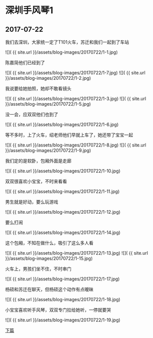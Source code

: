 深圳手风琴1
====================

2017-07-22
------------------------

我们去深圳，大家统一定了T101火车，苏迁和我们一起到了车站

![]( {{ site.url }}/assets/blog-images/20170722/1-1.jpg)

陈嘉简他们已经到了

![]( {{ site.url }}/assets/blog-images/20170722/1-7.jpg)
![]( {{ site.url }}/assets/blog-images/20170722/1-2.jpg)

我说要给她拍照，她却不敢看镜头

![]( {{ site.url }}/assets/blog-images/20170722/1-3.jpg)
![]( {{ site.url }}/assets/blog-images/20170722/1-5.jpg)

没一会，应双双他们也到了

![]( {{ site.url }}/assets/blog-images/20170722/1-6.jpg)

等不多时，上了火车，绍老师他们早就上车了，她还带了宝宝一起

![]( {{ site.url }}/assets/blog-images/20170722/1-8.jpg)
![]( {{ site.url }}/assets/blog-images/20170722/1-9.jpg)

我们定的是软卧，包厢外面是走廊

![]( {{ site.url }}/assets/blog-images/20170722/1-10.jpg)

双双很喜欢小宝宝，不时来看看

![]( {{ site.url }}/assets/blog-images/20170722/1-11.jpg)

男生就是好动，要么玩游戏

![]( {{ site.url }}/assets/blog-images/20170722/1-12.jpg)

要么打闹

![]( {{ site.url }}/assets/blog-images/20170722/1-14.jpg)

这个包厢，不知在做什么，吸引了这么多人看

![]( {{ site.url }}/assets/blog-images/20170722/1-13.jpg)
![]( {{ site.url }}/assets/blog-images/20170722/1-15.jpg)

火车上，男孩们坐不住，不时串门

![]( {{ site.url }}/assets/blog-images/20170722/1-17.jpg)

杨硕和苏迁在聊天，但杨硕这个动作有点暧昧

![]( {{ site.url }}/assets/blog-images/20170722/1-18.jpg)

小宝宝喜欢听手风琴，双双专门拉给她听，一停就要哭

![]( {{ site.url }}/assets/blog-images/20170722/1-19.jpg)

[下篇](/2017/07/23/深圳手风琴2.html)